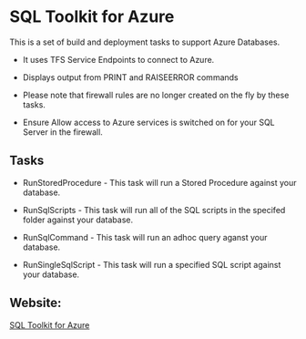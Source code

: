 # SQL Toolkit for Azure

This is a set of build and deployment tasks to support Azure Databases.

- It uses TFS Service Endpoints to connect to Azure.
- Displays output from PRINT and RAISEERROR commands

- Please note that firewall rules are no longer created on the fly by these tasks. 
- Ensure Allow access to Azure services is switched on for your SQL Server in the firewall.
   
## Tasks

- RunStoredProcedure - This task will run a Stored Procedure against your database.

- RunSqlScripts - This task will run all of the SQL scripts in the specifed folder against your database.

- RunSqlCommand - This task will run an adhoc query aganst your database.

- RunSingleSqlScript - This task will run a specified SQL script against your database.

## Website: 

[SQL Toolkit for Azure](https://github.com/crimdon/SQLToolkitAzure)